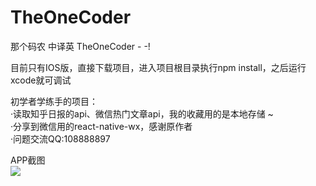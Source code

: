 # TheOneCoder
那个码农 中译英 TheOneCoder - -!

目前只有IOS版，直接下载项目，进入项目根目录执行npm install，之后运行xcode就可调试

初学者学练手的项目：<br/>
  ·读取知乎日报的api、微信热门文章api，我的收藏用的是本地存储 ~<BR/>
  ·分享到微信用的react-native-wx，感谢原作者<BR/>
  ·问题交流QQ:108888897

APP截图<br/>
<img src="http://7u2n6h.com2.z0.glb.qiniucdn.com/app.png"/>
